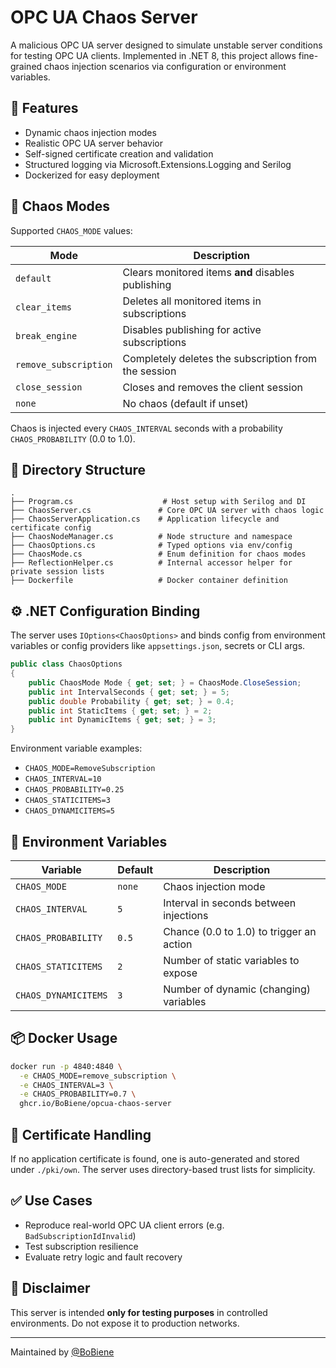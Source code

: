 # OPC UA Chaos Server

A malicious OPC UA server designed to simulate unstable server conditions for testing OPC UA clients. Implemented in .NET 8, this project allows fine-grained chaos injection scenarios via configuration or environment variables.

## 🚀 Features

* Dynamic chaos injection modes
* Realistic OPC UA server behavior
* Self-signed certificate creation and validation
* Structured logging via Microsoft.Extensions.Logging and Serilog
* Dockerized for easy deployment

## 🔧 Chaos Modes

Supported `CHAOS_MODE` values:

| Mode                  | Description                                          |
| --------------------- | ---------------------------------------------------- |
| `default`             | Clears monitored items **and** disables publishing   |
| `clear_items`         | Deletes all monitored items in subscriptions         |
| `break_engine`        | Disables publishing for active subscriptions         |
| `remove_subscription` | Completely deletes the subscription from the session |
| `close_session`       | Closes and removes the client session                |
| `none`                | No chaos (default if unset)                          |

Chaos is injected every `CHAOS_INTERVAL` seconds with a probability `CHAOS_PROBABILITY` (0.0 to 1.0).

## 📁 Directory Structure

```
.
├── Program.cs                    # Host setup with Serilog and DI
├── ChaosServer.cs               # Core OPC UA server with chaos logic
├── ChaosServerApplication.cs    # Application lifecycle and certificate config
├── ChaosNodeManager.cs          # Node structure and namespace
├── ChaosOptions.cs              # Typed options via env/config
├── ChaosMode.cs                 # Enum definition for chaos modes
├── ReflectionHelper.cs          # Internal accessor helper for private session lists
├── Dockerfile                   # Docker container definition
```

## ⚙️ .NET Configuration Binding

The server uses `IOptions<ChaosOptions>` and binds config from environment variables or config providers like `appsettings.json`, secrets or CLI args.

```csharp
public class ChaosOptions
{
    public ChaosMode Mode { get; set; } = ChaosMode.CloseSession;
    public int IntervalSeconds { get; set; } = 5;
    public double Probability { get; set; } = 0.4;
    public int StaticItems { get; set; } = 2;
    public int DynamicItems { get; set; } = 3;
}
```

Environment variable examples:

* `CHAOS_MODE=RemoveSubscription`
* `CHAOS_INTERVAL=10`
* `CHAOS_PROBABILITY=0.25`
* `CHAOS_STATICITEMS=3`
* `CHAOS_DYNAMICITEMS=5`

## 🏑 Environment Variables

| Variable             | Default | Description                              |
| -------------------- | ------- | ---------------------------------------- |
| `CHAOS_MODE`         | `none`  | Chaos injection mode                     |
| `CHAOS_INTERVAL`     | `5`     | Interval in seconds between injections   |
| `CHAOS_PROBABILITY`  | `0.5`   | Chance (0.0 to 1.0) to trigger an action |
| `CHAOS_STATICITEMS`  | `2`     | Number of static variables to expose     |
| `CHAOS_DYNAMICITEMS` | `3`     | Number of dynamic (changing) variables   |

## 📦 Docker Usage

```bash
docker run -p 4840:4840 \
  -e CHAOS_MODE=remove_subscription \
  -e CHAOS_INTERVAL=3 \
  -e CHAOS_PROBABILITY=0.7 \
  ghcr.io/BoBiene/opcua-chaos-server
```

## 🔗 Certificate Handling

If no application certificate is found, one is auto-generated and stored under `./pki/own`. The server uses directory-based trust lists for simplicity.

## ✅ Use Cases

* Reproduce real-world OPC UA client errors (e.g. `BadSubscriptionIdInvalid`)
* Test subscription resilience
* Evaluate retry logic and fault recovery

## 🚫 Disclaimer

This server is intended **only for testing purposes** in controlled environments. Do not expose it to production networks.

---

Maintained by [@BoBiene](https://github.com/BoBiene)
